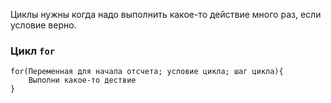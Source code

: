 Циклы нужны когда надо выполнить какое-то действие много раз, если условие верно.

### Цикл `for`
``` JS
for(Переменная для начала отсчета; условие цикла; шаг цикла){
	Выполни какое-то дествие
}
```
